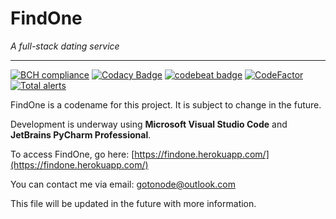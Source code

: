 # FindOne

*A full-stack dating service*

___

[![BCH compliance](https://bettercodehub.com/edge/badge/gotonode/findone?branch=master)](https://bettercodehub.com/) [![Codacy Badge](https://api.codacy.com/project/badge/Grade/792cf60ab72b44c49662740cc64595f5)](https://www.codacy.com/app/talvrik/findone?utm_source=github.com&amp;utm_medium=referral&amp;utm_content=gotonode/findone&amp;utm_campaign=Badge_Grade) [![codebeat badge](https://codebeat.co/badges/cc61b5de-a9fa-41a2-acfb-dd71e9246140)](https://codebeat.co/projects/github-com-gotonode-findone-master) [![CodeFactor](https://www.codefactor.io/repository/github/gotonode/findone/badge)](https://www.codefactor.io/repository/github/gotonode/findone) [![Total alerts](https://img.shields.io/lgtm/alerts/g/gotonode/findone.svg?logo=lgtm&logoWidth=18)](https://lgtm.com/projects/g/gotonode/findone/alerts/)

FindOne is a codename for this project. It is subject to change in the future.

Development is underway using **Microsoft Visual Studio Code** and **JetBrains PyCharm Professional**.

To access FindOne, go here: [https://findone.herokuapp.com/](https://findone.herokuapp.com/)

You can contact me via email: [gotonode@outlook.com](gotonode@outlook.com)

This file will be updated in the future with more information.
